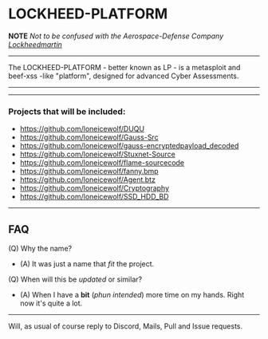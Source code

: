 # LOCKHEED-PLATFORM
**NOTE**
*Not to be confused with the Aerospace-Defense Company [Lockheedmartin](https://en.wikipedia.org/wiki/Lockheed_Martin)*

-----

The LOCKHEED-PLATFORM - better known as LP - is a metasploit and beef-xss -like "platform", designed for advanced Cyber Assessments.

-----


-----
### Projects that will be included:

- https://github.com/loneicewolf/DUQU
- https://github.com/loneicewolf/Gauss-Src
- https://github.com/loneicewolf/gauss-encryptedpayload_decoded
- https://github.com/loneicewolf/Stuxnet-Source
- https://github.com/loneicewolf/flame-sourcecode
- https://github.com/loneicewolf/fanny.bmp
- https://github.com/loneicewolf/Agent.btz
- https://github.com/loneicewolf/Cryptography
- https://github.com/loneicewolf/SSD_HDD_BD


-----



## FAQ

(Q) Why the name?
- (A) It was just a name that *fit* the project.

(Q) When will this be *updated* or similar?
- (A) When I have a **bit** (*phun intended*) more time on my hands. Right now it's quite a lot.



---
Will, as usual of course reply to Discord, Mails, Pull and Issue requests.
